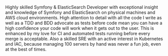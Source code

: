 Highly skilled Symfony & ElasticSearch Developer with exceptional insight and
knowledge of Symfony and ElasticSearch on physical machines and AWS cloud
environments. High attention to detail with all the code I write as well as a
TDD and BDD advocate as tests before code mean you can have a high confidence
your code will work when it gets out to the user. This is enhanced by my love
for CI and automated tests running before every merge is acceptable. Also a
skilled SRE with an active interest in Kubernetes and IAC, because managing 100
servers by hand was never a fun job, even at the best of times.

<!--
**carlcasbolt/carlcasbolt** is a ✨ _special_ ✨ repository because its `README.md` (this file) appears on your GitHub profile.

Here are some ideas to get you started:

- 🔭 I’m currently working on ...
- 🌱 I’m currently learning ...
- 👯 I’m looking to collaborate on ...
- 🤔 I’m looking for help with ...
- 💬 Ask me about ...
- 📫 How to reach me: ...
- 😄 Pronouns: ...
- ⚡ Fun fact: ...
-->

